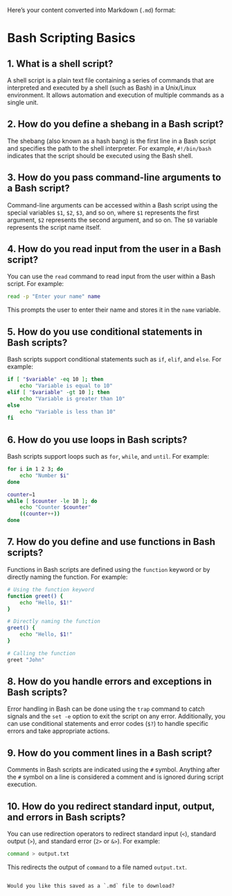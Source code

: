 Here’s your content converted into Markdown (`.md`) format:


# Bash Scripting Basics

## 1. What is a shell script?

A shell script is a plain text file containing a series of commands that are interpreted and executed by a shell (such as Bash) in a Unix/Linux environment. It allows automation and execution of multiple commands as a single unit.

## 2. How do you define a shebang in a Bash script?

The shebang (also known as a hash bang) is the first line in a Bash script and specifies the path to the shell interpreter. For example, `#!/bin/bash` indicates that the script should be executed using the Bash shell.

## 3. How do you pass command-line arguments to a Bash script?

Command-line arguments can be accessed within a Bash script using the special variables `$1`, `$2`, `$3`, and so on, where `$1` represents the first argument, `$2` represents the second argument, and so on. The `$0` variable represents the script name itself.

## 4. How do you read input from the user in a Bash script?

You can use the `read` command to read input from the user within a Bash script. For example:

```bash
read -p "Enter your name" name
```

This prompts the user to enter their name and stores it in the `name` variable.

## 5. How do you use conditional statements in Bash scripts?

Bash scripts support conditional statements such as `if`, `elif`, and `else`. For example:

```bash
if [ "$variable" -eq 10 ]; then
    echo "Variable is equal to 10"
elif [ "$variable" -gt 10 ]; then
    echo "Variable is greater than 10"
else
    echo "Variable is less than 10"
fi
```

## 6. How do you use loops in Bash scripts?

Bash scripts support loops such as `for`, `while`, and `until`. For example:

```bash
for i in 1 2 3; do
    echo "Number $i"
done

counter=1
while [ $counter -le 10 ]; do
    echo "Counter $counter"
    ((counter++))
done
```

## 7. How do you define and use functions in Bash scripts?

Functions in Bash scripts are defined using the `function` keyword or by directly naming the function. For example:

```bash
# Using the function keyword
function greet() {
    echo "Hello, $1!"
}

# Directly naming the function
greet() {
    echo "Hello, $1!"
}

# Calling the function
greet "John"
```

## 8. How do you handle errors and exceptions in Bash scripts?

Error handling in Bash can be done using the `trap` command to catch signals and the `set -e` option to exit the script on any error. Additionally, you can use conditional statements and error codes (`$?`) to handle specific errors and take appropriate actions.

## 9. How do you comment lines in a Bash script?

Comments in Bash scripts are indicated using the `#` symbol. Anything after the `#` symbol on a line is considered a comment and is ignored during script execution.

## 10. How do you redirect standard input, output, and errors in Bash scripts?

You can use redirection operators to redirect standard input (`<`), standard output (`>`), and standard error (`2>` or `&>`). For example:

```bash
command > output.txt
```

This redirects the output of `command` to a file named `output.txt`.
```

Would you like this saved as a `.md` file to download?
